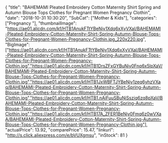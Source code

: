 {
	"title": "BAHEMAMI Pleated Embroidery Cotton Maternity Shirt Spring and Autumn Blouse Tops Clothes for Pregnant Women Pregnancy Clothin",
	"date": "2018-10-31 10:30:20",
	"SubCat": ["Mother & Kids"],
	"categories": ["Pregnancy "],
	"thumbnailImage": "https://ae01.alicdn.com/kf/HTB1AnukFTtYBeNjy1Xdq6xXyVXaI/BAHEMAMI-Pleated-Embroidery-Cotton-Maternity-Shirt-Spring-Autumn-Blouse-Tops-Clothes-for-Pregnant-Women-Pregnancy-Clothin.jpg_220x220.jpg",
	"BigImage": ["https://ae01.alicdn.com/kf/HTB1AnukFTtYBeNjy1Xdq6xXyVXaI/BAHEMAMI-Pleated-Embroidery-Cotton-Maternity-Shirt-Spring-Autumn-Blouse-Tops-Clothes-for-Pregnant-Women-Pregnancy-Clothin.jpg","https://ae01.alicdn.com/kf/HTB1DrsZFxGYBuNjy0Fnq6x5lpXaV/BAHEMAMI-Pleated-Embroidery-Cotton-Maternity-Shirt-Spring-Autumn-Blouse-Tops-Clothes-for-Pregnant-Women-Pregnancy-Clothin.jpg","https://ae01.alicdn.com/kf/HTB1JxWBFTJYBeNjy1zeq6yhzVXaq/BAHEMAMI-Pleated-Embroidery-Cotton-Maternity-Shirt-Spring-Autumn-Blouse-Tops-Clothes-for-Pregnant-Women-Pregnancy-Clothin.jpg","https://ae01.alicdn.com/kf/HTB1.nAiFuuSBuNjSsziq6zq8pXaV/BAHEMAMI-Pleated-Embroidery-Cotton-Maternity-Shirt-Spring-Autumn-Blouse-Tops-Clothes-for-Pregnant-Women-Pregnancy-Clothin.jpg","https://ae01.alicdn.com/kf/HTB17A_ZFER1BeNjy0Fmq6z0wVXaA/BAHEMAMI-Pleated-Embroidery-Cotton-Maternity-Shirt-Spring-Autumn-Blouse-Tops-Clothes-for-Pregnant-Women-Pregnancy-Clothin.jpg"],
	"actualPrice": 13.92,
	"comparePrice": 15.47,
	"linkurl": "http://s.click.aliexpress.com/e/bVUXgmsu",
	"inStock": 81
}
